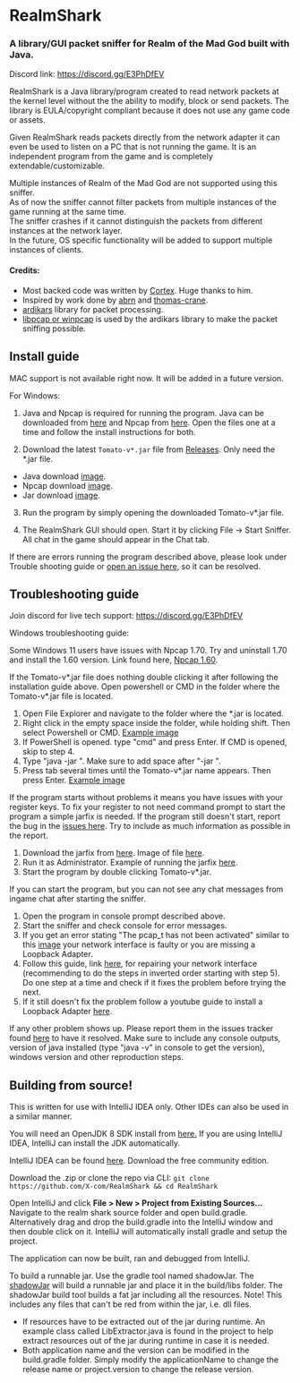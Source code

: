 # RealmShark  
### A library/GUI packet sniffer for Realm of the Mad God built with Java.

Discord link: https://discord.gg/E3PhDfEV

RealmShark is a Java library/program created to read network packets at the kernel level without the the ability to modify, block or send packets. The library is EULA/copyright compliant because it does not use any game code or assets.  

Given RealmShark reads packets directly from the network adapter it can even be used to listen on a PC that is not running the game. It is an independent program from the game and is completely extendable/customizable.  

Multiple instances of Realm of the Mad God are not supported using this sniffer.  
As of now the sniffer cannot filter packets from multiple instances of the game running at the same time.   
The sniffer crashes if it cannot distinguish the packets from different instances at the network layer.  
In the future, OS specific functionality will be added to support multiple instances of clients.

#### Credits:

- Most backed code was written by [Cortex](https://github.com/MCRcortex). Huge thanks to him.
- Inspired by work done by [abrn](https://github.com/abrn/realmlib) and [thomas-crane](https://github.com/thomas-crane/realmlib-net).
- [ardikars](https://github.com/ardikars/pcap) library for packet processing.
- [libpcap or winpcap](https://npcap.com/) is used by the ardikars library to make the packet sniffing possible.

## Install guide

MAC support is not available right now. It will be added in a future version.

For Windows:

1. Java and Npcap is required for running the program. Java can be downloaded from [here](https://www.java.com/en/download/) and Npcap from [here](https://npcap.com/#download). Open the files one at a time and follow the install instructions for both.

2. Download the latest `Tomato-v*.jar` file from [Releases](https://github.com/X-com/RealmShark/releases). Only need the *.jar file.

- Java download [image](https://user-images.githubusercontent.com/5974568/183230180-f9a66d31-2ed4-4073-8af2-cda12f271d01.png).
- Npcap download [image](https://user-images.githubusercontent.com/5974568/183230181-b8eacef2-71f3-47f5-8d46-959eb1bb82bf.png).
- Jar download [image](https://user-images.githubusercontent.com/5974568/183230231-b47f588a-08be-42f1-942f-8f0facf41aa0.png).  

3. Run the program by simply opening the downloaded Tomato-v*.jar file.  

4. The RealmShark GUI should open. Start it by clicking File -> Start Sniffer. All chat in the game should appear in the Chat tab.

If there are errors running the program described above, please look under Trouble shooting guide or [open an issue here,](https://github.com/X-com/RealmShark/issues) so it can be resolved.

## Troubleshooting guide

Join discord for live tech support: https://discord.gg/E3PhDfEV

Windows troubleshooting guide:

Some Windows 11 users have issues with Npcap 1.70. Try and uninstall 1.70 and install the 1.60 version. Link found here, [Npcap 1.60](https://www.mediafire.com/file/xkjmfz1v1b47e0a/npcap-1.60.exe/file).

If the Tomato-v*.jar file does nothing double clicking it after following the installation guide above. Open powershell or CMD in the folder where the Tomato-v*.jar file is located.

1. Open File Explorer and navigate to the folder where the *.jar is located.
2. Right click in the empty space inside the folder, while holding shift. Then select Powershell or CMD. [Example image](https://user-images.githubusercontent.com/5974568/183230822-a35e2c52-8235-4efa-8543-9219b4611adc.png)
3. If PowerShell is opened. type "cmd" and press Enter. If CMD is opened, skip to step 4.
4. Type "java -jar ". Make sure to add space after "-jar ".
5. Press tab several times until the Tomato-v*.jar name appears. Then press Enter. [Example image](https://user-images.githubusercontent.com/5974568/183231024-a1e006b7-7dd0-43f3-8a99-4fdee3827f94.png)

If the program starts without problems it means you have issues with your register keys. To fix your register to not need command prompt to start the program a simple jarfix is needed. If the program still doesn't start, report the bug in the [issues here](https://github.com/X-com/RealmShark/issues). Try to include as much information as possible in the report.

1. Download the jarfix from [here](https://johann.loefflmann.net/en/software/jarfix/index.html). Image of file [here](https://user-images.githubusercontent.com/5974568/183231327-ac0a33c7-edb4-41bb-897f-bb86fa9ab939.png).
2. Run it as Administrator. Example of running the jarfix [here](https://user-images.githubusercontent.com/5974568/183231330-9d53b0b9-8288-4cab-a726-4095f3e3f479.png).
3. Start the program by double clicking Tomato-v*.jar.

If you can start the program, but you can not see any chat messages from ingame chat after starting the sniffer.

1. Open the program in console prompt described above.
2. Start the sniffer and check console for error messages.
3. If you get an error stating "The pcap_t has not been activated" similar to this [image](https://user-images.githubusercontent.com/5974568/183231488-c79f0189-4513-4b06-85d7-17deb610a340.png) your network interface is faulty or you are missing a Loopback Adapter. 
4. Follow this guide, link [here](https://tencomputer.com/npcap-loopback-adapter-no-internet/), for repairing your network interface (recommending to do the steps in inverted order starting with step 5). Do one step at a time and check if it fixes the problem before trying the next.
5. If it still doesn't fix the problem follow a youtube guide to install a Loopback Adapter [here](https://www.youtube.com/watch?v=N3Ido5VEkNE).

If any other problem shows up. Please report them in the issues tracker found [here](https://github.com/X-com/RealmShark/issues) to have it resolved. Make sure to include any console outputs, version of java installed (type "java -v" in console to get the version), windows version and other reproduction steps.

## Building from source!

This is written for use with IntelliJ IDEA only. Other IDEs can also  be used in a similar manner.

You will need an OpenJDK 8 SDK install from [here.](https://jdk.java.net/18/) If you are using IntelliJ IDEA, IntelliJ can install the JDK automatically.

IntelliJ IDEA can be found [here](https://www.jetbrains.com/idea/download/#section=windows). Download the free community edition.

Download the .zip or clone the repo via CLI:
`git clone https://github.com/X-com/RealmShark && cd RealmShark`

Open IntelliJ and click **File > New > Project from Existing Sources...**
Navigate to the realm shark source folder and open build.gradle. Alternatively drag and drop the build.gradle into the IntelliJ window and then double click on it. IntelliJ will automatically install gradle and setup the project.

The application can now be built, ran and debugged from IntelliJ.

To build a runnable jar. Use the gradle tool named shadowJar. The [shadowJar](https://user-images.githubusercontent.com/5974568/185830689-3031bb23-7d6c-416f-984d-4d460f15140c.png) will build a runnable jar and place it in the build/libs folder. The shadowJar build tool builds a fat jar including all the resources. Note! This includes any files that can't be red from within the jar, i.e. dll files.
 - If resources have to be extracted out of the jar during runtime. An example class called LibExtractor.java is found in the project to help extract resources out of the jar during runtime in case it is needed.
 - Both application name and the version can be modified in the build.gradle folder. Simply modify the applicationName to change the release name or project.version to change the release version.
